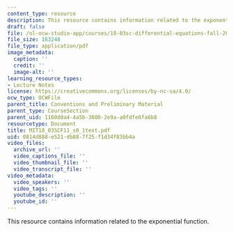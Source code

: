 ```yaml
---
content_type: resource
description: This resource contains information related to the exponential function.
draft: false
file: /ol-ocw-studio-app/courses/18-03sc-differential-equations-fall-2011/0814d888e521db887f25f1d34f83bb4a_MIT18_03SCF11_s0_1text.pdf
file_size: 163248
file_type: application/pdf
image_metadata:
  caption: ''
  credit: ''
  image-alt: ''
learning_resource_types:
- Lecture Notes
license: https://creativecommons.org/licenses/by-nc-sa/4.0/
ocw_type: OCWFile
parent_title: Conventions and Preliminary Material
parent_type: CourseSection
parent_uid: 1160d0a4-4a5b-3600-2e9a-a0fdfe6fa6b8
resourcetype: Document
title: MIT18_03SCF11_s0_1text.pdf
uid: 0814d888-e521-db88-7f25-f1d34f83bb4a
video_files:
  archive_url: ''
  video_captions_file: ''
  video_thumbnail_file: ''
  video_transcript_file: ''
video_metadata:
  video_speakers: ''
  video_tags: ''
  youtube_description: ''
  youtube_id: ''
---
```

This resource contains information related to the exponential function.